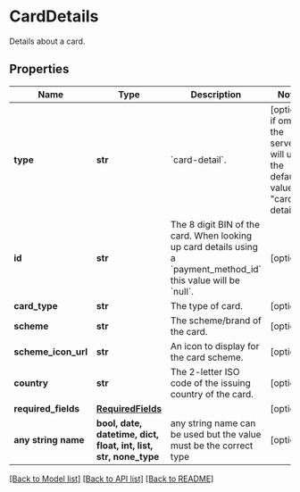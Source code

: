 # CardDetails

Details about a card.

## Properties
Name | Type | Description | Notes
------------ | ------------- | ------------- | -------------
**type** | **str** | &#x60;card-detail&#x60;. | [optional]  if omitted the server will use the default value of "card-detail"
**id** | **str** | The 8 digit BIN of the card. When looking up card details using a &#x60;payment_method_id&#x60; this value will be &#x60;null&#x60;. | [optional] 
**card_type** | **str** | The type of card. | [optional] 
**scheme** | **str** | The scheme/brand of the card. | [optional] 
**scheme_icon_url** | **str** | An icon to display for the card scheme. | [optional] 
**country** | **str** | The 2-letter ISO code of the issuing country of the card. | [optional] 
**required_fields** | [**RequiredFields**](RequiredFields.md) |  | [optional] 
**any string name** | **bool, date, datetime, dict, float, int, list, str, none_type** | any string name can be used but the value must be the correct type | [optional]

[[Back to Model list]](../README.md#documentation-for-models) [[Back to API list]](../README.md#documentation-for-api-endpoints) [[Back to README]](../README.md)


